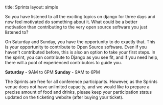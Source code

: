 title: Sprints
layout: simple


So you have listened to all the exciting topics on django for three days and now feel motivated do something about it. What could be a better motivation than contributing to the very open source software you just listened to?
 
On Saturday and Sunday, you have the opportunity to do exactly that. This is your opportunity to contribute to Open Source software. Even if you haven't contributed before, this is also an option to take your first steps. In the sprint, you can contribute to Django as you see fit, and if you need help, there will a pool of experienced contributors to guide you.
 
**Saturday** - 9AM to 6PM
**Sunday** - 9AM to 6PM
 
The Sprints are free for all conference participants. However, as the Sprints venue does not have unlimited capacity, and we would like to prepare a precise amount of food and drinks, please keep your participation status updated on the ticketing website (after buying your ticket).
